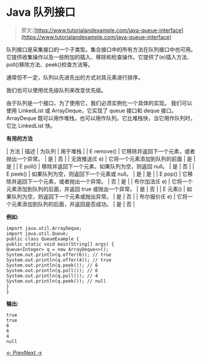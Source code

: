 # Java 队列接口

> 原文:[https://www.tutorialandexample.com/java-queue-interface](https://www.tutorialandexample.com/java-queue-interface)

队列接口是采集接口的一个子类型。集合接口中的所有方法在队列接口中也可用。它提供收集操作以及一些附加的插入、移除和检查操作。它提供了(e)插入方法、poll()移除方法、peek()检查方法等。

通常但不一定，队列以先进先出的方式对其元素进行排序。

我们也可以使用优先级队列来改变优先级。

由于队列是一个接口，为了使用它，我们必须实例化一个具体的实现。  我们可以使用 LinkedList 或 ArrayDeque，它实现了 queue 接口和 deque 接口。ArrayDeque 既可以用作堆栈，也可以用作队列。它比堆栈快，当它用作队列时，它比 LinkedList 快。

**有用的方法**

| 方法 | 描述 | 为队列 | 用于堆栈 |
| E remove() | 它移除并返回下一个元素，或者抛出一个异常。 | 是 | 否 |
| 无效推送(E e) | 它将一个元素添加到队列的前面 | 是 | 是 |
| E poll() | 移除并返回下一个元素，如果队列为空，则返回 null。 | 是 | 否 |
| E peek() | 如果队列为空，则返回下一个元素或 null。 | 是 | 是 |
| E pop() | 它移除并返回下一个元素，或者抛出一个异常。 | 否 | 是 |
| 布尔加法(E e) | 它将一个元素添加到队列的后面，并返回 true 或抛出一个异常。 | 是 | 否 |
| E 元素() | 如果队列为空，则返回下一个元素或抛出异常。 | 是 | 否 |
| 布尔报价(E e) | 它将一个元素添加到队列的后面，并返回是否成功。 | 是 | 否 |

**例如:**

```
import java.util.ArrayDeque;
import java.util.Queue;
public class QueueExample {
public static void main(String[] args) {
Queue<Integer> q = new ArrayDeque<>();
System.out.println(q.offer(6)); // true
System.out.println(q.offer(4)); // true
System.out.println(q.peek()); // 6
System.out.println(q.poll()); // 6
System.out.println(q.poll()); // 4
System.out.println(q.peek()); // null
}
}
```

**输出:**

```
true
true
6
6
4
null
```

[← Prev](https://www.tutorialandexample.com/java-set-interface)[Next →](https://www.tutorialandexample.com/java-map-interface)